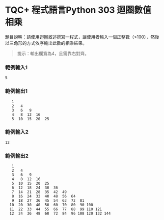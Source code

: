 # TQC+ 程式語言Python 303 迴圈數值相乘
題目說明：請使用迴圈敘述撰寫一程式，讓使用者輸入一個正整數（<100），然後以三角形的方式依序輸出此數的相乘結果。
> 提示：輸出欄寬為4，且需靠右對齊。
### 範例輸入1
```shell
5
```
### 範例輸出1
```shell
   1
   2   4
   3   6   9
   4   8  12  16
   5  10  15  20  25
```
### 範例輸入2
```shell
12
```
### 範例輸出2
```shell
   1
   2   4
   3   6   9
   4   8  12  16
   5  10  15  20  25
   6  12  18  24  30  36
   7  14  21  28  35  42  49
   8  16  24  32  40  48  56  64
   9  18  27  36  45  54  63  72  81
  10  20  30  40  50  60  70  80  90 100
  11  22  33  44  55  66  77  88  99 110 121
  12  24  36  48  60  72  84  96 108 120 132 144
```
